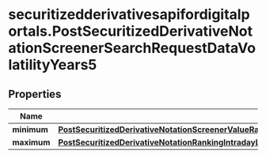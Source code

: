 # securitizedderivativesapifordigitalportals.PostSecuritizedDerivativeNotationScreenerSearchRequestDataVolatilityYears5

## Properties

Name | Type | Description | Notes
------------ | ------------- | ------------- | -------------
**minimum** | [**PostSecuritizedDerivativeNotationScreenerValueRangesGetRequestDataPerformanceEndOfDayDay1Minimum**](PostSecuritizedDerivativeNotationScreenerValueRangesGetRequestDataPerformanceEndOfDayDay1Minimum.md) |  | [optional] 
**maximum** | [**PostSecuritizedDerivativeNotationRankingIntradayListRequestDataPerformanceRelativeMaximum**](PostSecuritizedDerivativeNotationRankingIntradayListRequestDataPerformanceRelativeMaximum.md) |  | [optional] 


